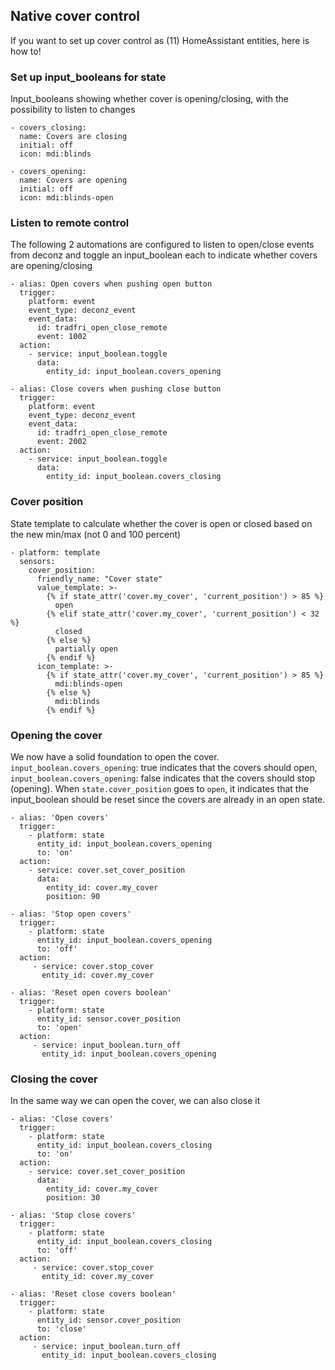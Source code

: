 ## Native cover control
If you want to set up cover control as (11) HomeAssistant entities, here is how to!

### Set up input_booleans for state
Input_booleans showing whether cover is opening/closing, with the possibility to listen to changes

~~~
- covers_closing:
  name: Covers are closing
  initial: off
  icon: mdi:blinds

- covers_opening:
  name: Covers are opening
  initial: off
  icon: mdi:blinds-open
~~~

### Listen to remote control
The following 2 automations are configured to listen to open/close events from deconz and toggle an input_boolean each to indicate whether covers are opening/closing

~~~
- alias: Open covers when pushing open button
  trigger:
    platform: event
    event_type: deconz_event    
    event_data:
      id: tradfri_open_close_remote
      event: 1002
  action:
    - service: input_boolean.toggle
      data:
        entity_id: input_boolean.covers_opening

- alias: Close covers when pushing close button
  trigger:
    platform: event
    event_type: deconz_event
    event_data:
      id: tradfri_open_close_remote
      event: 2002
  action:
    - service: input_boolean.toggle
      data:
        entity_id: input_boolean.covers_closing
~~~

### Cover position
State template to calculate whether the cover is open or closed based on the new min/max (not 0 and 100 percent)

~~~
- platform: template
  sensors:
    cover_position:
      friendly_name: "Cover state"
      value_template: >-
        {% if state_attr('cover.my_cover', 'current_position') > 85 %}
          open
        {% elif state_attr('cover.my_cover', 'current_position') < 32 %}
          closed
        {% else %}
          partially open
        {% endif %}
      icon_template: >-
        {% if state_attr('cover.my_cover', 'current_position') > 85 %}
          mdi:blinds-open
        {% else %}
          mdi:blinds
        {% endif %}
~~~

### Opening the cover
We now have a solid foundation to open the cover. `input_boolean.covers_opening`: true indicates that the covers should open, `input_boolean.covers_opening`: false indicates that the covers should stop (opening). When `state.cover_position` goes to `open`, it indicates that the input_boolean should be reset since the covers are already in an open state.

~~~
- alias: 'Open covers'
  trigger:
    - platform: state
      entity_id: input_boolean.covers_opening
      to: 'on'
  action:
    - service: cover.set_cover_position
      data:
        entity_id: cover.my_cover
        position: 90

- alias: 'Stop open covers'
  trigger:
    - platform: state
      entity_id: input_boolean.covers_opening
      to: 'off'
  action:
     - service: cover.stop_cover
       entity_id: cover.my_cover

- alias: 'Reset open covers boolean'
  trigger:
    - platform: state
      entity_id: sensor.cover_position
      to: 'open'
  action:
     - service: input_boolean.turn_off
       entity_id: input_boolean.covers_opening
~~~ 

### Closing the cover
In the same way we can open the cover, we can also close it

~~~
- alias: 'Close covers'
  trigger:
    - platform: state
      entity_id: input_boolean.covers_closing
      to: 'on'
  action:
    - service: cover.set_cover_position
      data:
        entity_id: cover.my_cover
        position: 30

- alias: 'Stop close covers'
  trigger:
    - platform: state
      entity_id: input_boolean.covers_closing
      to: 'off'
  action:
     - service: cover.stop_cover
       entity_id: cover.my_cover

- alias: 'Reset close covers boolean'
  trigger:
    - platform: state
      entity_id: sensor.cover_position
      to: 'close'
  action:
     - service: input_boolean.turn_off
       entity_id: input_boolean.covers_closing
~~~ 